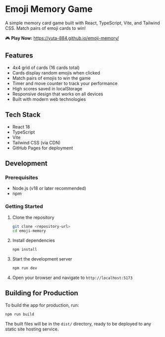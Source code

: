 # Emoji Memory Game

A simple memory card game built with React, TypeScript, Vite, and Tailwind CSS. Match pairs of emoji cards to win!

🎮 **Play Now:** https://yuta-884.github.io/emoji-memory/

## Features

- 4x4 grid of cards (16 cards total)
- Cards display random emojis when clicked
- Match pairs of emojis to win the game
- Timer and move counter to track your performance
- High scores saved in localStorage
- Responsive design that works on all devices
- Built with modern web technologies

## Tech Stack

- React 18
- TypeScript
- Vite
- Tailwind CSS (via CDN)
- GitHub Pages for deployment

## Development

### Prerequisites

- Node.js (v18 or later recommended)
- npm

### Getting Started

1. Clone the repository
   ```bash
   git clone <repository-url>
   cd emoji-memory
   ```

2. Install dependencies
   ```bash
   npm install
   ```

3. Start the development server
   ```bash
   npm run dev
   ```

4. Open your browser and navigate to `http://localhost:5173`

## Building for Production

To build the app for production, run:

```bash
npm run build
```

The built files will be in the `dist/` directory, ready to be deployed to any static site hosting service.
